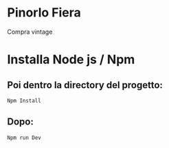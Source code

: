 # Pinorlo Fiera

Compra vintage


# Installa Node js / Npm
## Poi dentro la directory del progetto:
```
Npm Install
```
## Dopo:
```
Npm run Dev
```
